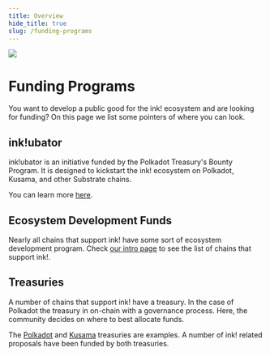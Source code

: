 ```yaml
---
title: Overview
hide_title: true
slug: /funding-programs
---
```


<img src="/img/title/funding-programs.svg" className="titlePic" />

# Funding Programs

You want to develop a public good for the ink! ecosystem and are
looking for funding? On this page we list some pointers of where you can look.

## ink!ubator

ink!ubator is an initiative funded by the Polkadot Treasury's Bounty Program. It is designed to
kickstart the ink! ecosystem on Polkadot, Kusama, and other Substrate chains.

You can learn more [here](/ubator).

## Ecosystem Development Funds

Nearly all chains that support ink! have some sort of ecosystem development program.
Check [our intro page](/) to see the list of chains that support ink!.

## Treasuries

A number of chains that support ink! have a treasury. In the case of Polkadot the 
treasury in on-chain with a governance process. Here, the community decides on
where to best allocate funds.

The [Polkadot](https://polkadot.polkassembly.io/) and [Kusama](https://kusama.polkassembly.io/)
treasuries are examples. A number of ink! related proposals have been funded by both treasuries.